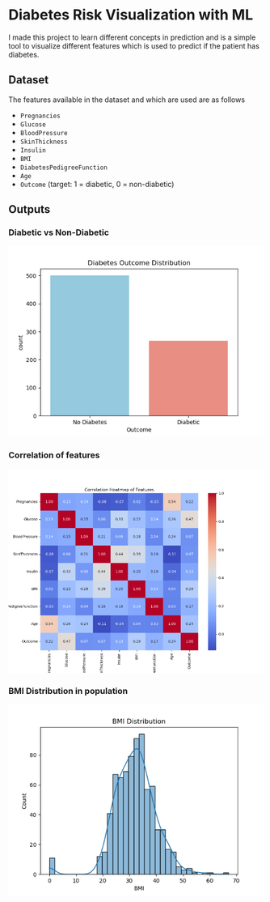 # Diabetes Risk Visualization with ML
I made this project to learn different concepts in prediction and is a simple tool to  visualize different features which is used to predict if the patient has diabetes.

## Dataset
The features available in the dataset and which are used are as follows
- `Pregnancies`
- `Glucose`
- `BloodPressure`
- `SkinThickness`
- `Insulin`
- `BMI`
- `DiabetesPedigreeFunction`
- `Age`
- `Outcome` (target: 1 = diabetic, 0 = non-diabetic)

## Outputs
### Diabetic vs Non-Diabetic
![class_dist](output/class_distribution.png)
### Correlation of features
![class_dist](output/correlation_heatmap.png)
### BMI Distribution in population
![class_dist](output/bmi_dist.png)
